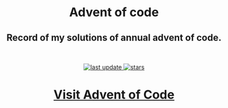 <div align="center">
  <br />
  <h1>Advent of code</h1>
  
  <h2>
    Record of my solutions of annual advent of code.
  </h2>
  <br />

  
<!-- Badges -->
<p>
  <a href="">
    <img src="https://img.shields.io/github/last-commit/SurajThotakura/advent-of-code" alt="last update" />
  </a>
  <a href="https://github.com/SurajThotakura/advent-of-code/stargazers">
    <img src="https://img.shields.io/github/stars/SurajThotakura/advent-of-code" alt="stars" />
  </a>
</p>
</div>

  <h1 align="center">
<a href="https://adventofcode.com/" target="_blank" rel="noreferrer noopener">Visit Advent of Code</a>
</h1>
